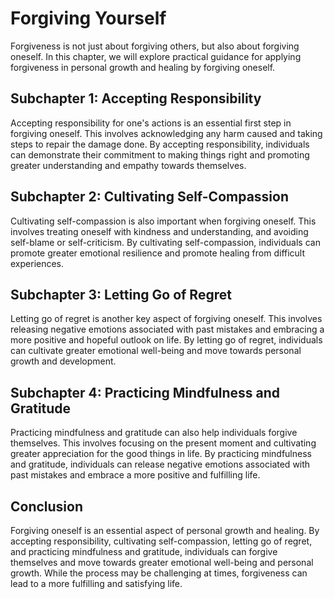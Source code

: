 # Forgiving Yourself

Forgiveness is not just about forgiving others, but also about forgiving oneself. In this chapter, we will explore practical guidance for applying forgiveness in personal growth and healing by forgiving oneself.

Subchapter 1: Accepting Responsibility
--------------------------------------

Accepting responsibility for one's actions is an essential first step in forgiving oneself. This involves acknowledging any harm caused and taking steps to repair the damage done. By accepting responsibility, individuals can demonstrate their commitment to making things right and promoting greater understanding and empathy towards themselves.

Subchapter 2: Cultivating Self-Compassion
-----------------------------------------

Cultivating self-compassion is also important when forgiving oneself. This involves treating oneself with kindness and understanding, and avoiding self-blame or self-criticism. By cultivating self-compassion, individuals can promote greater emotional resilience and promote healing from difficult experiences.

Subchapter 3: Letting Go of Regret
----------------------------------

Letting go of regret is another key aspect of forgiving oneself. This involves releasing negative emotions associated with past mistakes and embracing a more positive and hopeful outlook on life. By letting go of regret, individuals can cultivate greater emotional well-being and move towards personal growth and development.

Subchapter 4: Practicing Mindfulness and Gratitude
--------------------------------------------------

Practicing mindfulness and gratitude can also help individuals forgive themselves. This involves focusing on the present moment and cultivating greater appreciation for the good things in life. By practicing mindfulness and gratitude, individuals can release negative emotions associated with past mistakes and embrace a more positive and fulfilling life.

Conclusion
----------

Forgiving oneself is an essential aspect of personal growth and healing. By accepting responsibility, cultivating self-compassion, letting go of regret, and practicing mindfulness and gratitude, individuals can forgive themselves and move towards greater emotional well-being and personal growth. While the process may be challenging at times, forgiveness can lead to a more fulfilling and satisfying life.
